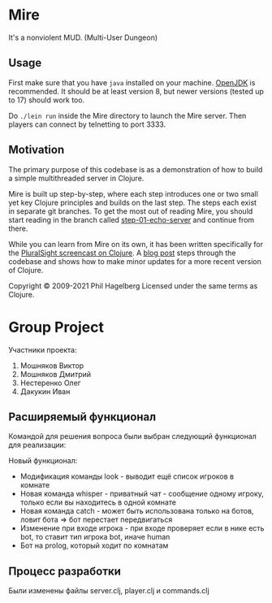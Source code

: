 # Mire

It's a nonviolent MUD. (Multi-User Dungeon)

## Usage

First make sure that you have `java` installed on your
machine. [OpenJDK](https://adoptopenjdk.net) is recommended. It should
be at least version 8, but newer versions (tested up to 17) should work too.

Do `./lein run` inside the Mire directory to launch the Mire
server. Then players can connect by telnetting to port 3333.

## Motivation

The primary purpose of this codebase is as a demonstration of how to
build a simple multithreaded server in Clojure.

Mire is built up step-by-step, where each step introduces one or two
small yet key Clojure principles and builds on the last step. The
steps each exist in separate git branches. To get the most out of
reading Mire, you should start reading in the branch called
[step-01-echo-server](http://github.com/technomancy/mire/tree/01-echo-server)
and continue from there.

While you can learn from Mire on its own, it has been written
specifically for the [PluralSight screencast on
Clojure](https://www.pluralsight.com/courses/functional-programming-clojure).
A [blog post](https://technomancy.us/136) steps through the codebase
and shows how to make minor updates for a more recent version of Clojure.

Copyright © 2009-2021 Phil Hagelberg
Licensed under the same terms as Clojure.

# Group Project

Участники проекта:

1. Мошняков Виктор
2. Мошняков Дмитрий
3. Нестеренко Олег
4. Дакукин Иван

## Расширяемый функционал

Командой для решения вопроса были выбран следующий функционал для реализации:

Новый функционал:
- Модификация команды look - выводит ещё список игроков в комнате
- Новая команда whisper - приватный чат - сообщение одному игроку, только если вы находитесь в одной комнате
- Новая команда catch - может быть использована только на ботов, ловит бота => бот перестает передвигаться
- Изменение при входе игрока - при входе проверяет если в нике есть bot, то ставит тип игрока bot, иначе human
- Бот на prolog, который ходит по комнатам

## Процесс разработки

Были изменены файлы server.clj, player.clj и commands.clj
